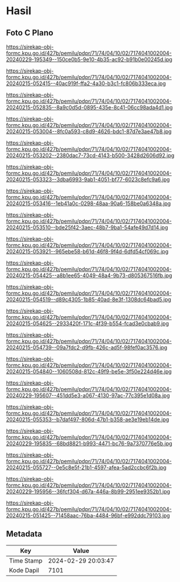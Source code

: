 # Hasil

## Foto C Plano

https://sirekap-obj-formc.kpu.go.id/427b/pemilu/pdpr/71/74/04/10/02/7174041002004-20240229-195349--150ce0b5-9e10-4b35-ac92-b91b0e00245d.jpg

https://sirekap-obj-formc.kpu.go.id/427b/pemilu/pdpr/71/74/04/10/02/7174041002004-20240215-052415--40ac919f-ffa2-4a30-b3c1-fc806b333eca.jpg

https://sirekap-obj-formc.kpu.go.id/427b/pemilu/pdpr/71/74/04/10/02/7174041002004-20240215-052835--8a9c0d5d-0895-435e-8c41-06cc98ada4d1.jpg

https://sirekap-obj-formc.kpu.go.id/427b/pemilu/pdpr/71/74/04/10/02/7174041002004-20240215-053004--8fc0a593-c8d9-4626-bdc1-87d7e3ae47b8.jpg

https://sirekap-obj-formc.kpu.go.id/427b/pemilu/pdpr/71/74/04/10/02/7174041002004-20240215-053202--2380dac7-73cd-4143-b500-3428d2606d92.jpg

https://sirekap-obj-formc.kpu.go.id/427b/pemilu/pdpr/71/74/04/10/02/7174041002004-20240215-053323--3dba6993-9ab1-4051-bf77-6023c8efc9a6.jpg

https://sirekap-obj-formc.kpu.go.id/427b/pemilu/pdpr/71/74/04/10/02/7174041002004-20240215-053416--1eb41a0c-0298-48aa-90a6-158be0a6348a.jpg

https://sirekap-obj-formc.kpu.go.id/427b/pemilu/pdpr/71/74/04/10/02/7174041002004-20240215-053510--bde25f42-3aec-48b7-9ba1-54afe49d7d14.jpg

https://sirekap-obj-formc.kpu.go.id/427b/pemilu/pdpr/71/74/04/10/02/7174041002004-20240215-053921--965ebe58-b61d-46f8-9f4d-6dfd54cf069c.jpg

https://sirekap-obj-formc.kpu.go.id/427b/pemilu/pdpr/71/74/04/10/02/7174041002004-20240215-054425--a8b1ee65-4049-48a4-9b73-d805367516fb.jpg

https://sirekap-obj-formc.kpu.go.id/427b/pemilu/pdpr/71/74/04/10/02/7174041002004-20240215-054519--d89c4305-1b85-40ad-8e3f-1308dc64bad5.jpg

https://sirekap-obj-formc.kpu.go.id/427b/pemilu/pdpr/71/74/04/10/02/7174041002004-20240215-054625--2933420f-171c-4f39-b554-fcad3e0cbab9.jpg

https://sirekap-obj-formc.kpu.go.id/427b/pemilu/pdpr/71/74/04/10/02/7174041002004-20240215-054739--09a7fdc2-d9fb-426c-ad5f-98fef0ac3576.jpg

https://sirekap-obj-formc.kpu.go.id/427b/pemilu/pdpr/71/74/04/10/02/7174041002004-20240215-054840--1060508d-812c-49f9-be5e-3f50e224d46e.jpg

https://sirekap-obj-formc.kpu.go.id/427b/pemilu/pdpr/71/74/04/10/02/7174041002004-20240229-195607--451dd5e3-a067-4130-97ac-77c395e1d08a.jpg

https://sirekap-obj-formc.kpu.go.id/427b/pemilu/pdpr/71/74/04/10/02/7174041002004-20240215-055353--b7daf497-806d-47b1-b358-ae3e19eb14de.jpg

https://sirekap-obj-formc.kpu.go.id/427b/pemilu/pdpr/71/74/04/10/02/7174041002004-20240229-195835--68bd8821-b993-4471-bc76-9a7370776e5b.jpg

https://sirekap-obj-formc.kpu.go.id/427b/pemilu/pdpr/71/74/04/10/02/7174041002004-20240215-055727--0e5c8e5f-21b1-4597-afea-5ad2ccbc6f2b.jpg

https://sirekap-obj-formc.kpu.go.id/427b/pemilu/pdpr/71/74/04/10/02/7174041002004-20240229-195956--36fcf304-d67a-446a-8b99-2951ee9352b1.jpg

https://sirekap-obj-formc.kpu.go.id/427b/pemilu/pdpr/71/74/04/10/02/7174041002004-20240215-051425--71458aac-76ba-4484-96bf-e992ddc79103.jpg


## Metadata

| Key        | Value               |
| ---------- | ------------------- |
| Time Stamp | 2024-02-29 20:03:47 |
| Kode Dapil | 7101                |



